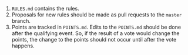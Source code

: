 1) `RULES.md` contains the rules.
2) Proposals for new rules should be made as pull requests to the `master` branch.
3) Points are tracked in `POINTS.md`. Edits to the `POINTS.md` should be done after the qualifying event. So, if the result of a vote would change the points, the change to the points should not occur until after the vote happens.